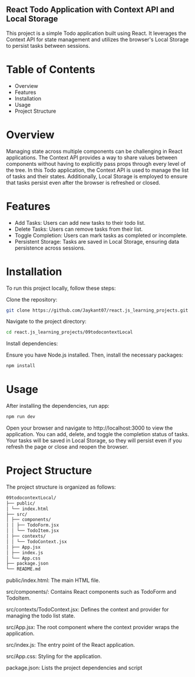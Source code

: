 ## React Todo Application with Context API and Local Storage

This project is a simple Todo application built using React. It leverages the Context API for state management and utilizes the browser's Local Storage to persist tasks between sessions.

# Table of Contents

- Overview
- Features
- Installation
- Usage
- Project Structure

# Overview

Managing state across multiple components can be challenging in React applications. The Context API provides a way to share values between components without having to explicitly pass props through every level of the tree. In this Todo application, the Context API is used to manage the list of tasks and their states. Additionally, Local Storage is employed to ensure that tasks persist even after the browser is refreshed or closed.

# Features

- Add Tasks: Users can add new tasks to their todo list.
- Delete Tasks: Users can remove tasks from their list.
- Toggle Completion: Users can mark tasks as completed or incomplete.
- Persistent Storage: Tasks are saved in Local Storage, ensuring data persistence across sessions.

# Installation

To run this project locally, follow these steps:

Clone the repository:

```sh
git clone https://github.com/Jaykant07/react.js_learning_projects.git
```

Navigate to the project directory:

```sh
cd react.js_learning_projects/09todocontextLocal
```

Install dependencies:

Ensure you have Node.js installed. Then, install the necessary packages:

```sh
npm install
```

# Usage

After installing the dependencies, run app:

```sh
npm run dev
```

Open your browser and navigate to http://localhost:3000 to view the application. You can add, delete, and toggle the completion status of tasks. Your tasks will be saved in Local Storage, so they will persist even if you refresh the page or close and reopen the browser.

# Project Structure

The project structure is organized as follows:

```sh
09todocontextLocal/
├── public/
│ └── index.html
├── src/
│ ├── components/
│ │ ├── TodoForm.jsx
│ │ └── TodoItem.jsx
│ ├── contexts/
│ │ └── TodoContext.jsx
│ ├── App.jsx
│ ├── index.js
│ └── App.css
├── package.json
└── README.md
```

public/index.html: The main HTML file.

src/components/: Contains React components such as TodoForm and TodoItem.

src/contexts/TodoContext.jsx: Defines the context and provider for managing the todo list state.

src/App.jsx: The root component where the context provider wraps the application.

src/index.js: The entry point of the React application.

src/App.css: Styling for the application.

package.json: Lists the project dependencies and script
